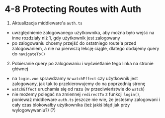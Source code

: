 # 4-8 Protecting Routes with Auth

1. Aktualizacja middleware'a `auth.ts`
- uwzględnienie zalogowanego użytkownika, aby można było wejść na inne rozdziały niż 1, gdy użytkownik jest zalogowany
- po zalogowaniu chcemy przejść do ostatniego route'a przed zalogowaniem, a nie na pierwszą lekcję ciągle, dlatego dodajemy query do `navigateTo()`

2. Pobieranie query po zalogowaniu i wyświetlanie tego linka na stronie głównej
- na `login.vue` sprawdzamy w `watchEffect` czy użytkownik jest zalogowany, jak tak to przekierowujemy do na poprzednią stronę
- `watchEffect` uruchamia się od razu (w przeciwieństwie do `watch`)
- nie możemy polegać na zmiennej `redirectTo` z funkcji `login()`, ponieważ middleware `auth.ts` jeszcze nie wie, że jesteśmy zalogowani i cały czas blokowałby użytkownika (też jakiś błąd jak przy wylogowywaniu?) (?)